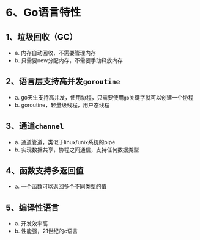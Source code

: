 # 6、Go语言特性

## 1、垃圾回收（GC）
    
- a. 内存自动回收，不需要管理内存
- b. 只需要new分配内存，不需要手动释放内存

## 2、语言层支持高并发`goroutine`

- a. go天生支持高并发，使用协程，只需要使用`go`关键字就可以创建一个协程
- b. goroutine，轻量级线程，用户态线程


## 3、通道`channel`    
- a. 通道管道，类似于linux/unix系统的pipe
- b. 实现数据共享，协程之间通信，支持任何数据类型


## 4、函数支持多返回值

- a. 一个函数可以返回多个不同类型的值


## 5、编译性语言

- a. 开发效率高
- b. 性能强，21世纪的c语言
